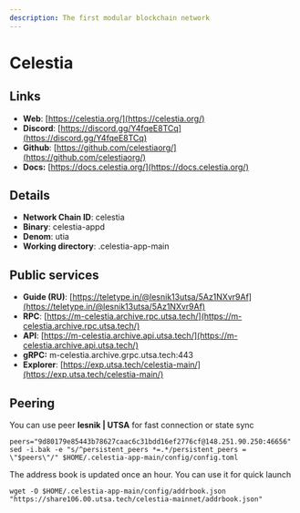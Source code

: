 ```yaml
---
description: The first modular blockchain network
---
```


# Celestia

## Links

* **Web**: [https://celestia.org/](https://celestia.org/)
* **Discord**: [https://discord.gg/Y4fqeE8TCq](https://discord.gg/Y4fqeE8TCq)
* **Github**: [https://github.com/celestiaorg/](https://github.com/celestiaorg/)
* **Docs:** [https://docs.celestia.org/](https://docs.celestia.org/)

## **Details**

* **Network Chain ID**: celestia
* **Binary**: celestia-appd
* **Denom**: utia
* **Working directory**: .celestia-app-main

## Public services

* **Guide (RU)**: [https://teletype.in/@lesnik13utsa/5Az1NXvr9Af](https://teletype.in/@lesnik13utsa/5Az1NXvr9Af)
* **RPC**: [https://m-celestia.archive.rpc.utsa.tech/](https://m-celestia.archive.rpc.utsa.tech/)
* **API**: [https://m-celestia.archive.api.utsa.tech/](https://m-celestia.archive.api.utsa.tech/)
* **gRPC:** m-celestia.archive.grpc.utsa.tech:443
* **Explorer**: [https://exp.utsa.tech/celestia-main/](https://exp.utsa.tech/celestia-main/)



## Peering

You can use peer **lesnik | UTSA** for fast connection or state sync

```shell
peers="9d80179e85443b78627caac6c31bdd16ef2776cf@148.251.90.250:46656"
sed -i.bak -e "s/^persistent_peers *=.*/persistent_peers = \"$peers\"/" $HOME/.celestia-app-main/config/config.toml
```

The address book is updated once an hour. You can use it for quick launch

```shell
wget -O $HOME/.celestia-app-main/config/addrbook.json "https://share106.00.utsa.tech/celestia-mainnet/addrbook.json"
```

